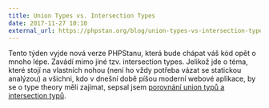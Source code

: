 ```yaml
---
title: Union Types vs. Intersection Types
date: 2017-11-27 10:10
external_url: https://phpstan.org/blog/union-types-vs-intersection-types
---
```


Tento týden vyjde nová verze PHPStanu, která bude chápat váš kód opět o mnoho lépe. Zavádí mimo jiné tzv. intersection types. Jelikož jde o téma, které stojí na vlastních nohou (není ho vždy potřeba vázat se statickou analýzou) a všichni, kdo v dnešní době píšou moderní webové aplikace, by se o type theory měli zajímat, sepsal jsem [porovnání union typů a intersection typů](https://phpstan.org/blog/union-types-vs-intersection-types).
